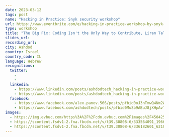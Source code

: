 ```yaml
---
date: 2023-03-12
tags: post
name: "Hacking in Practice: Snyk security workshop"
url: https://www.eventbrite.com/e/hacking-in-practice-workshop-by-snyk-depoint-tickets-556551840537
type: workshop
title: "The Big Fix: Coding Isn't the Only Way to Contribute, Liran Tal"
slides_url:
recording_url: 
city: Ashdod
country: Israel
country_code: IL
language: Hebrew
recognitions:
  twitter:
    - 
    -
  linkedin:
    - https://www.linkedin.com/posts/ashdodtech_hacking-in-practice-workshop-by-snyk-depoint-activity-7039508075619172352-uAbj?utm_source=share&utm_medium=member_desktop
    - https://www.linkedin.com/posts/ashdodtech_hacking-in-practice-workshop-by-snyk-depoint-activity-7039508075619172352-uAbj?utm_source=share&utm_medium=member_desktop
  facebook:
    - https://www.facebook.com/alex.panov.566/posts/pfbid0oJ3nTmwQ4Nm2WnKWQgwmLANxAJEr9P1HG2Zci61E7FgdYsRAGM4fXU2QUwL9f8dml
    - https://www.facebook.com/ashdodtech/posts/pfbid0Mu8b9ABuJ8jXHpAvTxPKC4H4zBaUWmNR7rVk3dqiFUoy64HCkLftw41ZL9oAGW28l
images:
  - https://img.evbuc.com/https%3A%2F%2Fcdn.evbuc.com%2Fimages%2F450425369%2F398849161375%2F1%2Foriginal.20230220-194435?w=940&auto=format%2Ccompress&q=75&sharp=10&rect=0%2C0%2C2160%2C1080&s=db79be078b9e9c0590ed5c1ae9f45cd0
  - https://scontent.fsdv1-2.fna.fbcdn.net/v/t39.30808-6/333564091_196618119665313_6297010202150369853_n.jpg?_nc_cat=111&ccb=1-7&_nc_sid=8bfeb9&_nc_ohc=GUCHN3ARdyoAX9M31tq&_nc_ht=scontent.fsdv1-2.fna&oh=00_AfCeZPpTxj411OrQhDaYGzz99Nva-unobD7e5Ftz_Kzs2g&oe=6417C84B
  - https://scontent.fsdv1-2.fna.fbcdn.net/v/t39.30808-6/336182601_621867529775843_3203641722210162514_n.jpg?_nc_cat=108&ccb=1-7&_nc_sid=8bfeb9&_nc_ohc=QS1S5zuin8YAX8dtNfM&_nc_ht=scontent.fsdv1-2.fna&oh=00_AfDsnXrcAlPvcp1YRkPjX_CDkIsrOzTudPmWqi7ZpTItyQ&oe=6417B388
---
```

